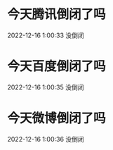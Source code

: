 # 今天腾讯倒闭了吗

2022-12-16 1:00:33 没倒闭

# 今天百度倒闭了吗

2022-12-16 1:00:35 没倒闭

# 今天微博倒闭了吗

2022-12-16 1:00:36 没倒闭

